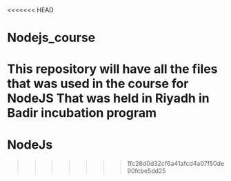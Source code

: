 <<<<<<< HEAD
# Nodejs_course

This repository will have all the files that was used in the course for NodeJS That was held in Riyadh in Badir incubation program
=======
# NodeJs
>>>>>>> 1fc28d0d32cf6a41afcd4a07f50de90fcbe5dd25
